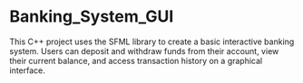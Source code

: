 # Banking_System_GUI
This C++ project uses the SFML library to create a basic interactive banking system. Users can deposit and withdraw funds from their account, view their current balance, and access transaction history on a graphical interface.
